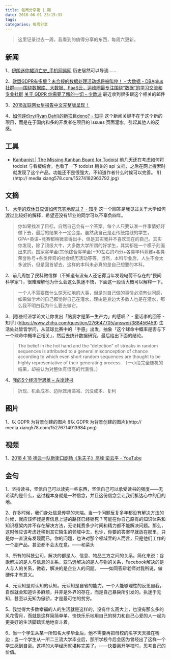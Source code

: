 ```yaml
---
title: 每周分享第 1 期
date: 2018-06-01 23:15:33
tags:
categories: 每周分享
---
```


> 这里记录过去一周，我看到的值得分享的东西，每周六更新。

## 新闻
1、[伊朗迷你裙消亡史_手机网易网](https://3g.163.com/exclusive/article/DIG3PRP1000199ET.html)
历史居然可以导流……

2、[欧盟GDPR有多狠？未合规的数据处理活动或将被叫停！ - 大数据 - DBAplus社群——围绕数据库、大数据、PaaS云，运维圈最专注围绕“数据”的学习交流和专业社群](http://dbaplus.cn/news-73-1510-1.html) [关于 GDPR 你需要了解的一切 - 少数派](https://sspai.com/post/44706)
最近收到很多跟这个相关的邮件

3、[2018互联网女皇报告中文完整版呈现！](http://slide.tech.sina.com.cn/internet/slide_5_18966_116884.html#p=1)

4、[如何评价ry(Ryan Dahl)的新项目deno? - 知乎](https://www.zhihu.com/question/279208326)
这个新闻关键不在于这个新的项目，而是在于国内和多的开发者在项目的 Issues 页面灌水，引起其他人的反感。

## 工具
- [Kanbanist | The Missing Kanban Board for Todoist](https://kanban.ist/)
前几天还在考虑如何将 todoist 与看板结合，也看了一下 todoist 相关的 api 文档，之后在网上搜索时就发现了这个产品。功能还不是很强大，不知道作者什么时候可以完善。
![](http://
media.xiang578.com/15274182963792.jpg)


## 文摘

1、 [大学的双休日应该如何充实地度过？ - 知乎](https://www.zhihu.com/question/269039116/answer/345980050)
这一个回答是我见过关于大学如何渡过比较好的解释，希望还没有毕业的同学可以不辜负四年。

> 你如果找准了目标，自然自己会有一个答案。每个人只要认准一件事情好好做下去，最后的结果不一定会差。虽然我自己是走传统路线的学生，GPA+英语+竞赛都稍微拿得出手，但是其实我并不喜欢现在的自己。其实你发现，除了顶级大牛，大多数大学所谓的好学生，其实都是一个模子刻画出来的。国家奖学金(其他综合奖学金)+90左右的均分+各类学科竞赛+各类荣誉称号+各类传奇的社会经历活动等等。当然，本科毕业后，人生不会太多波折，但是回首望去，这样的本科未必真的是自己想要的本科。

2、前几周加了民科微信群（不知道有没有人还记得当年发现电荷不存在的“民间科学家”），很难理解他为什么会这么执迷不悟，下面这一段话大概可以解释一下。
 
> 一个人不需要做什么惊天动地的大事，但是对自己做的事情必须有认同感，如果做学术的自己都觉得自己在灌水，理由是身边大多数人也是在灌水，那么我不明白我为什么要去做它。
    
3、[哪些经济学论文让你发出「脑洞才是第一生产力」的感叹？ - 童话李的回答 - 知乎]
(https://www.zhihu.com/question/276647705/answer/388456459)
生活处处皆皆学问，从篮球比赛中的「手感」出发，抽象「这个球命中概率是否与下一个球命中概率正相关」，然后去统计数据研究，最后给出下面的结论。

> The belief in the hot hand and the “detection” of streaks in random sequences is attributed to a general misconception of chance according to which even short random sequences are thought to be highly representative of their generating process. （一小段完全随机的结果，却被认为对整体有很高的代表性。）

4、[我的5个经济学思维 – 左岸读书](http://www.zreading.cn/archives/6412.html)

> 折现、机会成本、边际效用递减、沉没成本、复利

## 图片
1、以 GDPR 为背景创建的图片
![以 GDPR 为背景创建的图片](http://
media.xiang578.com/15276714913984.png)

## 视频

1、[2018 4 18 德云一队新街口剧场《朱夫子》高峰 栾云平 - YouTube](https://www.youtube.com/watch?v=G2nAwFAkEzI)

## 金句

1、坚持读书，坚信自己可以读完一些东西，坚信自己可以承受读书的强度——无论读的是什么，这过程本身就是一种信念，并且这份信念会让我们抵达心中的目的地。 

2、许多时候，我们身处信息传导的末端。当一个问题反复多年都没有解决方法的时候，就应该怀疑是否信息上游的路径已经锁死？可能在你自己原有的知识体系和知识框架内并不存在解决方法，无论耗费多少时间和精力都不能解决问题。那么，这时候应该考虑迁移到其它陌生的领域中去，也许，你要的答案早就放在那里，只是你一直没有发现而已。你的问题，也许对那个领域里的人而言，只是他们工作的一个副产品，甚至都不会太在意。——和菜头 

3、所有的科技公司，解决的都是人、信息、物品三方之间的关系。简化来说：谷歌解决的是人与信息的关系，亚马逊解决的是人与物的关系，Facebook解决的是人与人的关系，微软，解决的是企业人的问题。 ——如同答辩老师对我所说，做硬件才有意义。

4、元认知是对认知的认知。元认知是自省的能力。一个人能够理性的反思自我，自然就会知道许多麻烦，并非是外界的存在，而是自己暴戾所引发的。执迷于无知，甚至以无知为傲骄，才是最可怕的贫穷。 

5、我觉得大多数幸福的人的生活就是这样的，没有什么高大上，也没有那么多的风花雪月，而就是这样简简单单、快快乐乐地用自己的努力和自己心爱的人一起为更美好的生活脚踏实地地奋斗着。 

6、当一个学生从某一所知名大学毕业后，他不需要再把母校的名字天天挂在嘴边；当一个学生从一所二三流大学毕业后，那所学校今后会因为曾经出了这样一个学生感到自豪。这样的大学经历就堪称完美了。——快要离开学校时，思考自己的价值。


